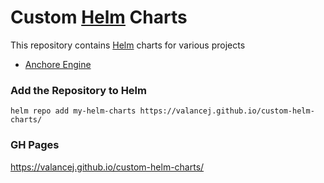 # Custom [Helm](https://helm.sh) Charts

This repository contains [Helm](https://helm.sh) charts for various projects

* [Anchore Engine](charts/anchore-engine/)

### Add the Repository to Helm

    helm repo add my-helm-charts https://valancej.github.io/custom-helm-charts/

### GH Pages

https://valancej.github.io/custom-helm-charts/
